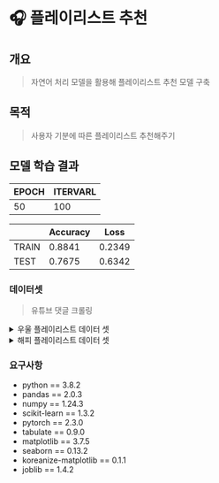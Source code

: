# 🎧 플레이리스트 추천
## 개요
> 자연어 처리 모델을 활용해 플레이리스트 추천 모델 구축

## 목적
> 사용자 기분에 따른 플레이리스트 추천해주기

## 모델 학습 결과
|EPOCH|ITERVARL|
|---|---|
|50|100|

||Accuracy|Loss|
|---|---|---|
|TRAIN|0.8841|0.2349|
|TEST|0.7675|0.6342|

### 데이터셋
> 유튜브 댓글 크롤링

<details>
  <summary>우울 플레이리스트 데이터 셋</summary>
    <table border="1">
    <tr>
      <th>데이터 이름</th>
      <th>내용</th>
      <th>데이터 형식</th>
    </tr>
    <tr>
      <td>ㅣabel_0_1</td>
      <td>[우울 플레이리스트] 박제가 된 천재를 아시오?</td>
      <td>xlsx</td>
    </tr>
    <tr>
      <td>ㅣabel_0_2</td>
      <td>[우울 플레이리스트] 내게 여운을 주는 문학 작품</td>
      <td>xlsx</td>
    </tr>
    <tr>
      <td>ㅣabel_0_3</td>
      <td>[우울 플레이리스트] 남들에게 말 못할 비밀과 고민들</td>
      <td>xlsx</td>
    </tr>
    <tr>
      <td>ㅣabel_0_4</td>
      <td>[우울 플레이리스트] 유독 힘이 드는 날 지친 당신을 위한 우울한 팝송</td>
      <td>xlsx</td>
    </tr>
    <tr>
      <td>ㅣabel_0_5</td>
      <td>[우울 플레이리스트] 떠나려 하는 모든 이에게</td>
      <td>xlsx</td>
    </tr>
    <tr>
      <td>ㅣabel_0_6</td>
      <td>[우울 플레이리스트] 마음이 죽은 사람들에게, 가사 없는 음악</td>
      <td>xlsx</td>
    </tr>
    <tr>
      <td>ㅣabel_0_7</td>
      <td>[우울 플레이리스트] 잘 지내요? 난 그저 잘 지낼테니, 당신은 잘 지내야 해요</td>
      <td>xlsx</td>
    </tr>
    <tr>
      <td>ㅣabel_0_8</td>
      <td>[우울 플레이리스트] 그리워 말고 추억으로 남겨둬</td>
      <td>xlsx</td>
    </tr>
    <tr>
      <td>ㅣabel_0_9</td>
      <td>[우울 플레이리스트] 유독 우울한 밤에 듣기좋은 감성팝송</td>
      <td>xlsx</td>
    </tr>
    <tr>
      <td>ㅣabel_0_10</td>
      <td>[우울 플레이리스트] 사랑에는 유통기한이 없을거라 생각했다.</td>
      <td>xlsx</td>
    </tr>
    <tr>
      <td>ㅣabel_0</td>
      <td>[우울 플레이리스트] 부끄럼 많은 생애를 보냈습니다.</td>
      <td>xlsx</td>
    </tr>
  </table>
</details>


  
<details>
  <summary>해피 플레이리스트 데이터 셋</summary>
    <table border="1">
    <tr>
      <th>데이터 이름</th>
      <th>내용</th>
      <th>데이터 형식</th>
    </tr>
    <tr>
      <td>ㅣabel_1_1</td>
      <td>[행복 플레이리스트] 월요병 ㅃㅃ</td>
      <td>xlsx</td>
    </tr>
    <tr>
      <td>ㅣabel_1_2</td>
      <td>[행복 플레이리스트] 오래된 부모님의 연애시절 앨범을 꺼내보았다</td>
      <td>xlsx</td>
    </tr>
    <tr>
      <td>ㅣabel_1_3</td>
      <td>[행복 플레이리스트] 학창시절 나의 첫 연애 | 그 해 우리는</td>
      <td>xlsx</td>
    </tr>
    <tr>
      <td>ㅣabel_1_4</td>
      <td>[행복 플레이리스트] 살면서 가장 설렜던 순간속으로</td>
      <td>xlsx</td>
    </tr>
    <tr>
      <td>ㅣabel_1_5</td>
      <td>[행복 플레이리스트] 첫눈에 반했던 경험</td>
      <td>xlsx</td>
    </tr>
    <tr>
      <td>ㅣabel_1_6</td>
      <td>[행복 플레이리스트] 좋아하는 사람과 연애하면 하고 싶은 것</td>
      <td>xlsx</td>
    </tr>
    <tr>
      <td>ㅣabel_1_7</td>
      <td>[행복 플레이리스트] 벌써부터 크리스마스 기다리는 사람?</td>
      <td>xlsx</td>
    </tr>
    <tr>
      <td>ㅣabel_1_8</td>
      <td>[행복 플레이리스트] 행복을 살 수 있는 가게가 있나요?</td>
      <td>xlsx</td>
    </tr>
    <tr>
      <td>ㅣabel_1_9</td>
      <td>[행복 플레이리스트] 따사로운 봄을 기다리며</td>
      <td>xlsx</td>
    </tr>
    <tr>
      <td>ㅣabel_1</td>
      <td>[행복 플레이리스트] 첫 사랑 썰 푸는 곳</td>
      <td>xlsx</td>
    </tr>
  </table>
</details>

### 요구사항
* python == 3.8.2
* pandas == 2.0.3
* numpy == 1.24.3
* scikit-learn == 1.3.2
* pytorch == 2.3.0
* tabulate == 0.9.0
* matplotlib == 3.7.5
* seaborn == 0.13.2
* koreanize-matplotlib == 0.1.1
* joblib == 1.4.2
